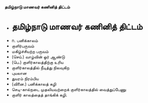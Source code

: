 **தமிழ்நாடு மாணவர் கணினித் திட்டம்**
- # தமிழ்நாடு மாணவர் கணினித் திட்டம்
- n. பனிக்காலம்
- குளிர்பருவம்
- மகிழ்ச்சியற்ற பருவம்
- (செய்.) வாழ்வின் ஓர்  ஆண்டு
- (பெ.) குளிர்காலத்திற்கு உரிய
- குளிர்காலத்தில் நீடித்து நிலவுகிற
- புயலான
- துயரம் நிரம்பிய
- (வினை.) பனிக்காலத் கழி
- செடி-கால்நடை  முதலியவற்றைக் குளிர்காலத்தில் வைத்துப்பேணு
- குளிர் காலத்தைத் தாங்கிக் கழி.

